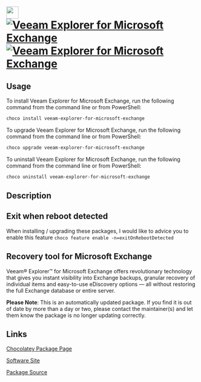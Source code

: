 ﻿# <img src="https://cdn.jsdelivr.net/gh/mkevenaar/chocolatey-packages@35468483d729802d86fa643e6b99fcbed0ae353e/icons/veeam-explorer-for-microsoft-exchange.png" width="32" height="32"/> [![Veeam Explorer for Microsoft Exchange](https://img.shields.io/chocolatey/v/veeam-explorer-for-microsoft-exchange.svg?label=Veeam+Explorer+for+Microsoft+Exchange)](https://chocolatey.org/packages/veeam-explorer-for-microsoft-exchange) [![Veeam Explorer for Microsoft Exchange](https://img.shields.io/chocolatey/dt/veeam-explorer-for-microsoft-exchange.svg)](https://chocolatey.org/packages/veeam-explorer-for-microsoft-exchange)

## Usage
To install Veeam Explorer for Microsoft Exchange, run the following command from the command line or from PowerShell:
```powershell
choco install veeam-explorer-for-microsoft-exchange
```

To upgrade Veeam Explorer for Microsoft Exchange, run the following command from the command line or from PowerShell:
```powershell
choco upgrade veeam-explorer-for-microsoft-exchange
```

To uninstall Veeam Explorer for Microsoft Exchange, run the following command from the command line or from PowerShell:
```powershell
choco uninstall veeam-explorer-for-microsoft-exchange
```

## Description
## Exit when reboot detected

When installing / upgrading these packages, I would like to advice you to enable this feature `choco feature enable -n=exitOnRebootDetected`

## Recovery tool for Microsoft Exchange

Veeam® Explorer™ for Microsoft Exchange offers revolutionary technology that gives you instant visibility into Exchange backups, granular recovery of individual items and easy-to-use eDiscovery options — all without restoring the full Exchange database or entire server.

**Please Note**: This is an automatically updated package. If you find it is
out of date by more than a day or two, please contact the maintainer(s) and
let them know the package is no longer updating correctly.


## Links
[Chocolatey Package Page](https://chocolatey.org/packages/veeam-explorer-for-microsoft-exchange)

[Software Site](http://www.veeam.com/)

[Package Source](https://github.com/mkevenaar/chocolatey-packages/tree/master/automatic/veeam-explorer-for-microsoft-exchange)

